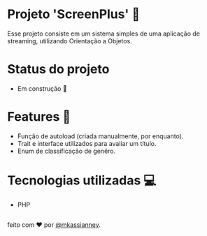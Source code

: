 # Projeto 'ScreenPlus' 🐘

Esse projeto consiste em um sistema simples de uma aplicação de streaming, utilizando Orientação a Objetos.

# Status do projeto

- Em construção 🚧

# Features 📍

- Função de autoload (criada manualmente, por enquanto).
- Trait e interface utilizados para avaliar um título.
- Enum de classificação de genêro. 

# Tecnologias utilizadas 💻

- PHP

##

feito com ❤️ por [@mkassianney](https://github.com/mkassianney).

